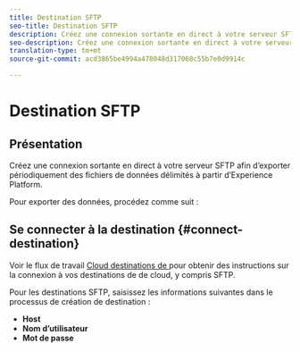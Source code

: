 ```yaml
---
title: Destination SFTP
seo-title: Destination SFTP
description: Créez une connexion sortante en direct à votre serveur SFTP afin d’exporter périodiquement des fichiers de données délimités à partir d’Experience Platform.
seo-description: Créez une connexion sortante en direct à votre serveur SFTP afin d’exporter périodiquement des fichiers de données délimités à partir d’Experience Platform.
translation-type: tm+mt
source-git-commit: acd3865be4994a478048d317060c55b7e0d9914c

---
```



# Destination SFTP

## Présentation

Créez une connexion sortante en direct à votre serveur SFTP afin d’exporter périodiquement des fichiers de données délimités à partir d’Experience Platform.

Pour exporter des données, procédez comme suit :

## Se connecter à la destination {#connect-destination}

Voir le flux de travail [Cloud   destinations de ](/help/rtcdp/destinations/cloud-storage-destinations-workflow.md)pour obtenir des instructions sur la connexion à vos destinations de de cloud, y compris SFTP.

Pour les destinations SFTP, saisissez les informations suivantes dans le processus de création de destination :

* **Host**
* **Nom d’utilisateur**
* **Mot de passe**

